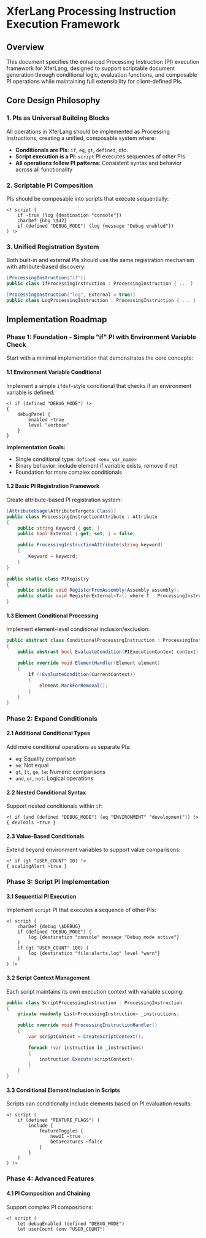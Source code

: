 # XferLang Processing Instruction Execution Framework

## Overview

This document specifies the enhanced Processing Instruction (PI) execution framework for XferLang, designed to support scriptable document generation through conditional logic, evaluation functions, and composable PI operations while maintaining full extensibility for client-defined PIs.

## Core Design Philosophy

### 1. PIs as Universal Building Blocks
All operations in XferLang should be implemented as Processing Instructions, creating a unified, composable system where:
- **Conditionals are PIs**: `if`, `eq`, `gt`, `defined`, etc.
- **Script execution is a PI**: `script` PI executes sequences of other PIs
- **All operations follow PI patterns**: Consistent syntax and behavior across all functionality

### 2. Scriptable PI Composition
PIs should be composable into scripts that execute sequentially:
```xfer
<! script (
    if ~true (log {destination "console"})
    charDef {hhg \$42}
    if (defined "DEBUG_MODE") (log {message "Debug enabled"})
) !>
```

### 3. Unified Registration System
Both built-in and external PIs should use the same registration mechanism with attribute-based discovery:
```csharp
[ProcessingInstruction("if")]
public class IfProcessingInstruction : ProcessingInstruction { ... }

[ProcessingInstruction("log", External = true)]
public class LogProcessingInstruction : ProcessingInstruction { ... }
```

## Implementation Roadmap

### Phase 1: Foundation - Simple "if" PI with Environment Variable Check

Start with a minimal implementation that demonstrates the core concepts:

#### 1.1 Environment Variable Conditional
Implement a simple `ifdef`-style conditional that checks if an environment variable is defined:

```xfer
<! if (defined "DEBUG_MODE") !>
{
    debugPanel {
        enabled ~true
        level "verbose"
    }
}
```

**Implementation Goals:**
- Single conditional type: `defined <env_var_name>`
- Binary behavior: include element if variable exists, remove if not
- Foundation for more complex conditionals

#### 1.2 Basic PI Registration Framework
Create attribute-based PI registration system:

```csharp
[AttributeUsage(AttributeTargets.Class)]
public class ProcessingInstructionAttribute : Attribute
{
    public string Keyword { get; }
    public bool External { get; set; } = false;

    public ProcessingInstructionAttribute(string keyword)
    {
        Keyword = keyword;
    }
}

public static class PIRegistry
{
    public static void RegisterFromAssembly(Assembly assembly);
    public static void RegisterExternal<T>() where T : ProcessingInstruction;
}
```

#### 1.3 Element Conditional Processing
Implement element-level conditional inclusion/exclusion:

```csharp
public abstract class ConditionalProcessingInstruction : ProcessingInstruction
{
    public abstract bool EvaluateCondition(PIExecutionContext context);

    public override void ElementHandler(Element element)
    {
        if (!EvaluateCondition(CurrentContext))
        {
            element.MarkForRemoval();
        }
    }
}
```

### Phase 2: Expand Conditionals

#### 2.1 Additional Conditional Types
Add more conditional operations as separate PIs:
- `eq`: Equality comparison
- `ne`: Not equal
- `gt`, `lt`, `ge`, `le`: Numeric comparisons
- `and`, `or`, `not`: Logical operations

#### 2.2 Nested Conditional Syntax
Support nested conditionals within `if`:
```xfer
<! if (and (defined "DEBUG_MODE") (eq "ENVIRONMENT" "development")) !>
{ devTools ~true }
```

#### 2.3 Value-Based Conditionals
Extend beyond environment variables to support value comparisons:
```xfer
<! if (gt "USER_COUNT" 10) !>
{ scalingAlert ~true }
```

### Phase 3: Script PI Implementation

#### 3.1 Sequential PI Execution
Implement `script` PI that executes a sequence of other PIs:

```xfer
<! script (
    charDef {debug \$DEBUG}
    if (defined "DEBUG_MODE") (
        log {destination "console" message "Debug mode active"}
    )
    if (gt "USER_COUNT" 100) (
        log {destination "file:alerts.log" level "warn"}
    )
) !>
```

#### 3.2 Script Context Management
Each script maintains its own execution context with variable scoping:

```csharp
public class ScriptProcessingInstruction : ProcessingInstruction
{
    private readonly List<ProcessingInstruction> _instructions;

    public override void ProcessingInstructionHandler()
    {
        var scriptContext = CreateScriptContext();

        foreach (var instruction in _instructions)
        {
            instruction.Execute(scriptContext);
        }
    }
}
```

#### 3.3 Conditional Element Inclusion in Scripts
Scripts can conditionally include elements based on PI evaluation results:

```xfer
<! script (
    if (defined "FEATURE_FLAGS") (
        include {
            featureToggles {
                newUI ~true
                betaFeatures ~false
            }
        }
    )
) !>
```

### Phase 4: Advanced Features

#### 4.1 PI Composition and Chaining
Support complex PI compositions:
```xfer
<! script (
    let debugEnabled (defined "DEBUG_MODE")
    let userCount (env "USER_COUNT")
